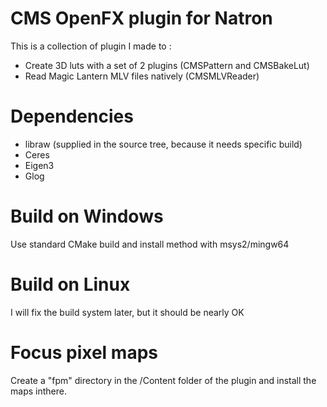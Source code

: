 # CMS OpenFX plugin for Natron

This is a collection of plugin I made to :
* Create 3D luts with a set of 2 plugins (CMSPattern and CMSBakeLut)
* Read Magic Lantern MLV files natively (CMSMLVReader)

# Dependencies

* libraw (supplied in the source tree, because it needs specific build)
* Ceres
* Eigen3
* Glog

# Build on Windows

Use standard CMake build and install method with msys2/mingw64

# Build on Linux

I will fix the build system later, but it should be nearly OK

# Focus pixel maps

Create a "fpm" directory in the /Content folder of the plugin and install the maps inthere.
